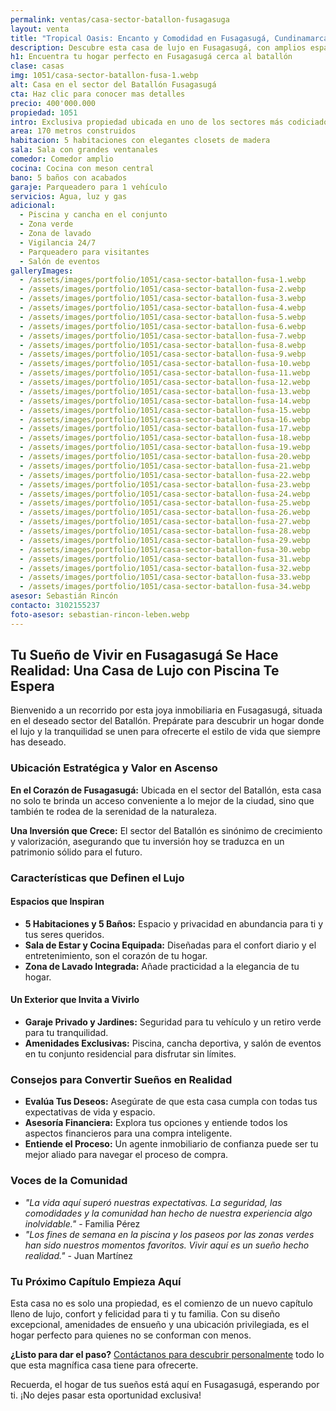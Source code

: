 ```yaml
---
permalink: ventas/casa-sector-batallon-fusagasuga
layout: venta
title: "Tropical Oasis: Encanto y Comodidad en Fusagasugá, Cundinamarca"
description: Descubre esta casa de lujo en Fusagasugá, con amplios espacios, zonas verdes y piscina. ¡Haz de este hogar tu refugio de tranquilidad hoy mismo!
h1: Encuentra tu hogar perfecto en Fusagasugá cerca al batallón
clase: casas
img: 1051/casa-sector-batallon-fusa-1.webp
alt: Casa en el sector del Batallón Fusagasugá
cta: Haz clic para conocer mas detalles
precio: 400'000.000
propiedad: 1051
intro: Exclusiva propiedad ubicada en uno de los sectores más codiciados de Fusagasugá Cundinamarca.
area: 170 metros construidos
habitacion: 5 habitaciones con elegantes closets de madera 
sala: Sala con grandes ventanales
comedor: Comedor amplio
cocina: Cocina con meson central
bano: 5 baños con acabados  
garaje: Parqueadero para 1 vehículo 
servicios: Agua, luz y gas 
adicional:
  - Piscina y cancha en el conjunto
  - Zona verde
  - Zona de lavado
  - Vigilancia 24/7
  - Parqueadero para visitantes
  - Salón de eventos
galleryImages:
  - /assets/images/portfolio/1051/casa-sector-batallon-fusa-1.webp
  - /assets/images/portfolio/1051/casa-sector-batallon-fusa-2.webp
  - /assets/images/portfolio/1051/casa-sector-batallon-fusa-3.webp
  - /assets/images/portfolio/1051/casa-sector-batallon-fusa-4.webp
  - /assets/images/portfolio/1051/casa-sector-batallon-fusa-5.webp
  - /assets/images/portfolio/1051/casa-sector-batallon-fusa-6.webp
  - /assets/images/portfolio/1051/casa-sector-batallon-fusa-7.webp
  - /assets/images/portfolio/1051/casa-sector-batallon-fusa-8.webp
  - /assets/images/portfolio/1051/casa-sector-batallon-fusa-9.webp
  - /assets/images/portfolio/1051/casa-sector-batallon-fusa-10.webp
  - /assets/images/portfolio/1051/casa-sector-batallon-fusa-11.webp
  - /assets/images/portfolio/1051/casa-sector-batallon-fusa-12.webp
  - /assets/images/portfolio/1051/casa-sector-batallon-fusa-13.webp
  - /assets/images/portfolio/1051/casa-sector-batallon-fusa-14.webp
  - /assets/images/portfolio/1051/casa-sector-batallon-fusa-15.webp
  - /assets/images/portfolio/1051/casa-sector-batallon-fusa-16.webp
  - /assets/images/portfolio/1051/casa-sector-batallon-fusa-17.webp
  - /assets/images/portfolio/1051/casa-sector-batallon-fusa-18.webp
  - /assets/images/portfolio/1051/casa-sector-batallon-fusa-19.webp
  - /assets/images/portfolio/1051/casa-sector-batallon-fusa-20.webp
  - /assets/images/portfolio/1051/casa-sector-batallon-fusa-21.webp
  - /assets/images/portfolio/1051/casa-sector-batallon-fusa-22.webp
  - /assets/images/portfolio/1051/casa-sector-batallon-fusa-23.webp
  - /assets/images/portfolio/1051/casa-sector-batallon-fusa-24.webp
  - /assets/images/portfolio/1051/casa-sector-batallon-fusa-25.webp
  - /assets/images/portfolio/1051/casa-sector-batallon-fusa-26.webp
  - /assets/images/portfolio/1051/casa-sector-batallon-fusa-27.webp
  - /assets/images/portfolio/1051/casa-sector-batallon-fusa-28.webp
  - /assets/images/portfolio/1051/casa-sector-batallon-fusa-29.webp
  - /assets/images/portfolio/1051/casa-sector-batallon-fusa-30.webp
  - /assets/images/portfolio/1051/casa-sector-batallon-fusa-31.webp
  - /assets/images/portfolio/1051/casa-sector-batallon-fusa-32.webp
  - /assets/images/portfolio/1051/casa-sector-batallon-fusa-33.webp
  - /assets/images/portfolio/1051/casa-sector-batallon-fusa-34.webp
asesor: Sebastián Rincón
contacto: 3102155237
foto-asesor: sebastian-rincon-leben.webp
---
```

## Tu Sueño de Vivir en Fusagasugá Se Hace Realidad: Una Casa de Lujo con Piscina Te Espera

Bienvenido a un recorrido por esta joya inmobiliaria en Fusagasugá, situada en el deseado sector del Batallón. Prepárate para descubrir un hogar donde el lujo y la tranquilidad se unen para ofrecerte el estilo de vida que siempre has deseado.

### Ubicación Estratégica y Valor en Ascenso

**En el Corazón de Fusagasugá:** Ubicada en el sector del Batallón, esta casa no solo te brinda un acceso conveniente a lo mejor de la ciudad, sino que también te rodea de la serenidad de la naturaleza. 

**Una Inversión que Crece:** El sector del Batallón es sinónimo de crecimiento y valorización, asegurando que tu inversión hoy se traduzca en un patrimonio sólido para el futuro.

### Características que Definen el Lujo

#### Espacios que Inspiran

- **5 Habitaciones y 5 Baños:** Espacio y privacidad en abundancia para ti y tus seres queridos.
- **Sala de Estar y Cocina Equipada:** Diseñadas para el confort diario y el entretenimiento, son el corazón de tu hogar.
- **Zona de Lavado Integrada:** Añade practicidad a la elegancia de tu hogar.

#### Un Exterior que Invita a Vivirlo

- **Garaje Privado y Jardines:** Seguridad para tu vehículo y un retiro verde para tu tranquilidad.
- **Amenidades Exclusivas:** Piscina, cancha deportiva, y salón de eventos en tu conjunto residencial para disfrutar sin límites.

### Consejos para Convertir Sueños en Realidad

- **Evalúa Tus Deseos:** Asegúrate de que esta casa cumpla con todas tus expectativas de vida y espacio.
- **Asesoría Financiera:** Explora tus opciones y entiende todos los aspectos financieros para una compra inteligente.
- **Entiende el Proceso:** Un agente inmobiliario de confianza puede ser tu mejor aliado para navegar el proceso de compra.

### Voces de la Comunidad

- *"La vida aquí superó nuestras expectativas. La seguridad, las comodidades y la comunidad han hecho de nuestra experiencia algo inolvidable."* - Familia Pérez
- *"Los fines de semana en la piscina y los paseos por las zonas verdes han sido nuestros momentos favoritos. Vivir aquí es un sueño hecho realidad."* - Juan Martínez

### Tu Próximo Capítulo Empieza Aquí

Esta casa no es solo una propiedad, es el comienzo de un nuevo capítulo lleno de lujo, confort y felicidad para ti y tu familia. Con su diseño excepcional, amenidades de ensueño y una ubicación privilegiada, es el hogar perfecto para quienes no se conforman con menos.

**¿Listo para dar el paso?** [Contáctanos para descubrir personalmente](#asesor) todo lo que esta magnífica casa tiene para ofrecerte.

Recuerda, el hogar de tus sueños está aquí en Fusagasugá, esperando por ti. ¡No dejes pasar esta oportunidad exclusiva!